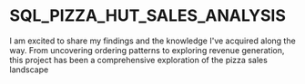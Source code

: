 # SQL_PIZZA_HUT_SALES_ANALYSIS
I am excited to share my findings and the knowledge I've acquired along the way. From uncovering ordering patterns to exploring revenue generation, this project has been a comprehensive exploration of the pizza sales landscape
